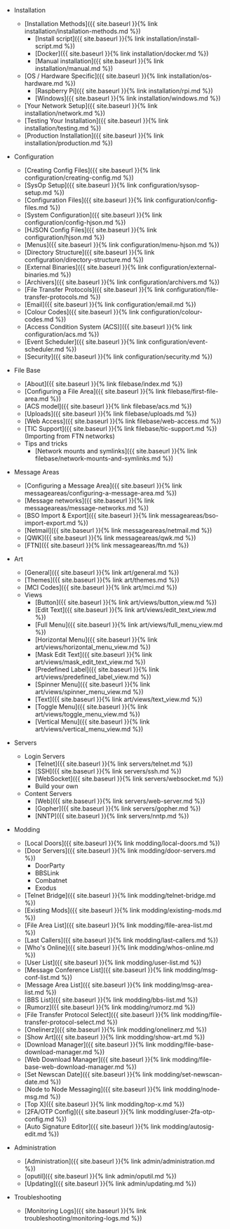  - Installation
    - [Installation Methods]({{ site.baseurl }}{% link installation/installation-methods.md %})
        - [Install script]({{ site.baseurl }}{% link installation/install-script.md %})
        - [Docker]({{ site.baseurl }}{% link installation/docker.md %})
        - [Manual installation]({{ site.baseurl }}{% link installation/manual.md %})
    - [OS / Hardware Specific]({{ site.baseurl }}{% link installation/os-hardware.md %})
      - [Raspberry Pi]({{ site.baseurl }}{% link installation/rpi.md %})
      - [Windows]({{ site.baseurl }}{% link installation/windows.md %})
    - [Your Network Setup]({{ site.baseurl }}{% link installation/network.md %})
    - [Testing Your Installation]({{ site.baseurl }}{% link installation/testing.md %})
    - [Production Installation]({{ site.baseurl }}{% link installation/production.md %})

  - Configuration
    - [Creating Config Files]({{ site.baseurl }}{% link configuration/creating-config.md %})
    - [SysOp Setup]({{ site.baseurl }}{% link configuration/sysop-setup.md %})
    - [Configuration Files]({{ site.baseurl }}{% link configuration/config-files.md %})
    - [System Configuration]({{ site.baseurl }}{% link configuration/config-hjson.md %})
    - [HJSON Config Files]({{ site.baseurl }}{% link configuration/hjson.md %})
    - [Menus]({{ site.baseurl }}{% link configuration/menu-hjson.md %})
    - [Directory Structure]({{ site.baseurl }}{% link configuration/directory-structure.md %})
    - [External Binaries]({{ site.baseurl }}{% link configuration/external-binaries.md %})
    - [Archivers]({{ site.baseurl }}{% link configuration/archivers.md %})
    - [File Transfer Protocols]({{ site.baseurl }}{% link configuration/file-transfer-protocols.md %})
    - [Email]({{ site.baseurl }}{% link configuration/email.md %})
    - [Colour Codes]({{ site.baseurl }}{% link configuration/colour-codes.md %})
    - [Access Condition System (ACS)]({{ site.baseurl }}{% link configuration/acs.md %})
    - [Event Scheduler]({{ site.baseurl }}{% link configuration/event-scheduler.md %})
    - [Security]({{ site.baseurl }}{% link configuration/security.md %})

  - File Base
    - [About]({{ site.baseurl }}{% link filebase/index.md %})
    - [Configuring a File Area]({{ site.baseurl }}{% link filebase/first-file-area.md %})
    - [ACS model]({{ site.baseurl }}{% link filebase/acs.md %})
    - [Uploads]({{ site.baseurl }}{% link filebase/uploads.md %})
    - [Web Access]({{ site.baseurl }}{% link filebase/web-access.md %})
    - [TIC Support]({{ site.baseurl }}{% link filebase/tic-support.md %}) (Importing from FTN networks)
    - Tips and tricks
      - [Network mounts and symlinks]({{ site.baseurl }}{% link filebase/network-mounts-and-symlinks.md %})

  - Message Areas
    - [Configuring a Message Area]({{ site.baseurl }}{% link messageareas/configuring-a-message-area.md %})
    - [Message networks]({{ site.baseurl }}{% link messageareas/message-networks.md %})
    - [BSO Import & Export]({{ site.baseurl }}{% link messageareas/bso-import-export.md %})
    - [Netmail]({{ site.baseurl }}{% link messageareas/netmail.md %})
    - [QWK]({{ site.baseurl }}{% link messageareas/qwk.md %})
    - [FTN]({{ site.baseurl }}{% link messageareas/ftn.md %})

  - Art
    - [General]({{ site.baseurl }}{% link art/general.md %})
    - [Themes]({{ site.baseurl }}{% link art/themes.md %})
    - [MCI Codes]({{ site.baseurl }}{% link art/mci.md %})
    - Views
      - [Button]({{ site.baseurl }}{% link art/views/button_view.md %})
      - [Edit Text]({{ site.baseurl }}{% link art/views/edit_text_view.md %})
      - [Full Menu]({{ site.baseurl }}{% link art/views/full_menu_view.md %})
      - [Horizontal Menu]({{ site.baseurl }}{% link art/views/horizontal_menu_view.md %})
      - [Mask Edit Text]({{ site.baseurl }}{% link art/views/mask_edit_text_view.md %})
      - [Predefined Label]({{ site.baseurl }}{% link art/views/predefined_label_view.md %})
      - [Spinner Menu]({{ site.baseurl }}{% link art/views/spinner_menu_view.md %})
      - [Text]({{ site.baseurl }}{% link art/views/text_view.md %})
      - [Toggle Menu]({{ site.baseurl }}{% link art/views/toggle_menu_view.md %})
      - [Vertical Menu]({{ site.baseurl }}{% link art/views/vertical_menu_view.md %})

  - Servers
    - Login Servers
      - [Telnet]({{ site.baseurl }}{% link servers/telnet.md %})
      - [SSH]({{ site.baseurl }}{% link servers/ssh.md %})
      - [WebSocket]({{ site.baseurl }}{% link servers/websocket.md %})
      - Build your own
    - Content Servers
      - [Web]({{ site.baseurl }}{% link servers/web-server.md %})
      - [Gopher]({{ site.baseurl }}{% link servers/gopher.md %})
      - [NNTP]({{ site.baseurl }}{% link servers/nntp.md %})

  - Modding
    - [Local Doors]({{ site.baseurl }}{% link modding/local-doors.md %})
    - [Door Servers]({{ site.baseurl }}{% link modding/door-servers.md %})
        - DoorParty
        - BBSLink
        - Combatnet
        - Exodus
    - [Telnet Bridge]({{ site.baseurl }}{% link modding/telnet-bridge.md %})
    - [Existing Mods]({{ site.baseurl }}{% link modding/existing-mods.md %})
    - [File Area List]({{ site.baseurl }}{% link modding/file-area-list.md %})
    - [Last Callers]({{ site.baseurl }}{% link modding/last-callers.md %})
    - [Who's Online]({{ site.baseurl }}{% link modding/whos-online.md %})
    - [User List]({{ site.baseurl }}{% link modding/user-list.md %})
    - [Message Conference List]({{ site.baseurl }}{% link modding/msg-conf-list.md %})
    - [Message Area List]({{ site.baseurl }}{% link modding/msg-area-list.md %})
    - [BBS List]({{ site.baseurl }}{% link modding/bbs-list.md %})
    - [Rumorz]({{ site.baseurl }}{% link modding/rumorz.md %})
    - [File Transfer Protocol Select]({{ site.baseurl }}{% link modding/file-transfer-protocol-select.md %})
    - [Onelinerz]({{ site.baseurl }}{% link modding/onelinerz.md %})
    - [Show Art]({{ site.baseurl }}{% link modding/show-art.md %})
    - [Download Manager]({{ site.baseurl }}{% link modding/file-base-download-manager.md %})
    - [Web Download Manager]({{ site.baseurl }}{% link modding/file-base-web-download-manager.md %})
    - [Set Newscan Date]({{ site.baseurl }}{% link modding/set-newscan-date.md %})
    - [Node to Node Messaging]({{ site.baseurl }}{% link modding/node-msg.md %})
    - [Top X]({{ site.baseurl }}{% link modding/top-x.md %})
    - [2FA/OTP Config]({{ site.baseurl }}{% link modding/user-2fa-otp-config.md %})
    - [Auto Signature Editor]({{ site.baseurl }}{% link modding/autosig-edit.md %})

  - Administration
    - [Administration]({{ site.baseurl }}{% link admin/administration.md %})
    - [oputil]({{ site.baseurl }}{% link admin/oputil.md %})
    - [Updating]({{ site.baseurl }}{% link admin/updating.md %})

  - Troubleshooting
    - [Monitoring Logs]({{ site.baseurl }}{% link troubleshooting/monitoring-logs.md %})
